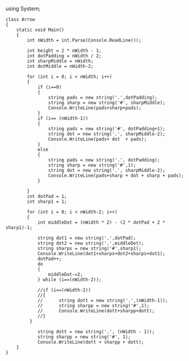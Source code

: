 using System;

    class Arrow
    {
        static void Main()
        {
            int nWidth = int.Parse(Console.ReadLine());

            int height = 2 * nWidth - 1;
            int dotPadding = nWidth / 2;
            int sharpMiddle = nWidth;
            int dotMiddle = nWidth-2;

            for (int i = 0; i < nWidth; i++)
            {
                if (i==0)
                {
                    string pads = new string('.',dotPadding);
                    string sharp = new string('#', sharpMiddle);
                    Console.WriteLine(pads+sharp+pads);
                }
                if (i== (nWidth-1))
                {
                    string pads = new string('#', dotPadding+1);
                    string dot = new string('.', sharpMiddle-2);
                    Console.WriteLine(pads+ dot  + pads);
                }
                else 
                {
                    string pads = new string('.', dotPadding);
                    string sharp = new string('#',1);
                    string dot = new string('.', sharpMiddle-2);
                    Console.WriteLine(pads+sharp + dot + sharp + pads);
                }

            }
            int dotPad = 1;
            int sharp1 = 1;
            
            for (int i = 0; i < nWidth-2; i++)
            {
                int middleDot = (nWidth * 2) - (2 * dotPad + 2 * sharp1)-1;
                
                string dot1 = new string('.',dotPad);
                string dot2 = new string('.',middleDot);
                string sharps = new string('#',sharp1);
                Console.WriteLine(dot1+sharps+dot2+sharps+dot1);
                dotPad++;
                do
                {
                    middleDot-=2;
                } while (i==(nWidth-2));

                //if (i==(nWidth-2))
                //{
                //      string dott = new string('.',(nWidth-1));
                //      string sharpp = new string('#',1); 
                //      Console.WriteLine(dott+sharpp+dott);
                //}
             }
           
                string dott = new string('.', (nWidth - 1));
                string sharpp = new string('#', 1);
                Console.WriteLine(dott + sharpp + dott);
        }
    }

